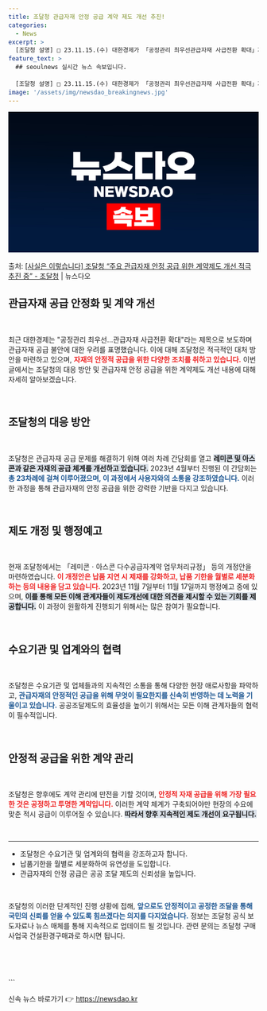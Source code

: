 ```yaml
---
title: 조달청 관급자재 안정 공급 계약 제도 개선 추진!
categories:
  - News
excerpt: >
  [조달청 설명] □ 23.11.15.(수) 대한경제가 「공정관리 최우선관급자재 사급전환 확대」제목으로 보도한…
feature_text: >
  ## seoulnews 실시간 뉴스 속보입니다.

  [조달청 설명] □ 23.11.15.(수) 대한경제가 「공정관리 최우선관급자재 사급전환 확대」제목으로 보도한…
image: '/assets/img/newsdao_breakingnews.jpg'
---
```


![뉴스다오 속보](/assets/img/newsdao_breakingnews.jpg)

<p>출처: <a href="https://newsdao.kr/2552" rel="dofollow">[사실은 이렇습니다] 조달청 “주요 관급자재 안정 공급 위한 계약제도 개선 적극 추진 중” - 조달청</a> | 뉴스다오</p>

<h2 data-ke-size="size26">관급자재 공급 안정화 및 계약 개선</h2>
<p data-ke-size="size16">&nbsp;</p>
<p data-ke-size="size16">최근 대한경제는 "공정관리 최우선…관급자재 사급전환 확대"라는 제목으로 보도하며 관급자재 공급 불안에 대한 우려를 표명했습니다. 이에 대해 조달청은 적극적인 대처 방안을 마련하고 있으며, <b><span style="color: #ee2323;">자재의 안정적 공급을 위한 다양한 조치를 취하고 있습니다.</span></b> 이번 글에서는 조달청의 대응 방안 및 관급자재 안정 공급을 위한 계약제도 개선 내용에 대해 자세히 알아보겠습니다.</p>
<p data-ke-size="size16">&nbsp;</p>

<h2 data-ke-size="size26">조달청의 대응 방안</h2>
<p data-ke-size="size16">&nbsp;</p>
<p data-ke-size="size16">조달청은 관급자재 공급 문제를 해결하기 위해 여러 차례 간담회를 열고 <b><span style="background-color: #21538527;">레미콘 및 아스콘과 같은 자재의 공급 체계를 개선하고 있습니다.</span></b> 2023년 4월부터 진행된 이 간담회는 <b><span style="color: #1a5490;">총 23차례에 걸쳐 이루어졌으며, 이 과정에서 사용자와의 소통을 강조하였습니다.</span></b> 이러한 과정을 통해 관급자재의 안정 공급을 위한 강력한 기반을 다지고 있습니다.</p>
<p data-ke-size="size16">&nbsp;</p>

<h2 data-ke-size="size26">제도 개정 및 행정예고</h2>
<p data-ke-size="size16">&nbsp;</p>
<p data-ke-size="size16">현재 조달청에서는 「레미콘ㆍ아스콘 다수공급자계약 업무처리규정」 등의 개정안을 마련하였습니다. <b><span style="color: #ee2323;">이 개정안은 납품 지연 시 제재를 강화하고, 납품 기한을 월별로 세분화하는 등의 내용을 담고 있습니다.</span></b> 2023년 11월 7일부터 11월 17일까지 행정예고 중에 있으며, <b><span style="background-color: #21538527;">이를 통해 모든 이해 관계자들이 제도개선에 대한 의견을 제시할 수 있는 기회를 제공합니다.</span></b> 이 과정이 원활하게 진행되기 위해서는 많은 참여가 필요합니다.</p>
<p data-ke-size="size16">&nbsp;</p>

<h2 data-ke-size="size26">수요기관 및 업계와의 협력</h2>
<p data-ke-size="size16">&nbsp;</p>
<p data-ke-size="size16">조달청은 수요기관 및 업체들과의 지속적인 소통을 통해 다양한 현장 애로사항을 파악하고, <b><span style="color: #1a5490;">관급자재의 안정적인 공급을 위해 무엇이 필요한지를 신속히 반영하는 데 노력을 기울이고 있습니다.</span></b> 공공조달제도의 효율성을 높이기 위해서는 모든 이해 관계자들의 협력이 필수적입니다.</p>
<p data-ke-size="size16">&nbsp;</p>

<h2 data-ke-size="size26">안정적 공급을 위한 계약 관리</h2>
<p data-ke-size="size16">&nbsp;</p>
<p data-ke-size="size16">조달청은 향후에도 계약 관리에 만전을 기할 것이며, <b><span style="color: #ee2323;">안정적 자재 공급을 위해 가장 필요한 것은 공정하고 투명한 계약입니다.</span></b> 이러한 계약 체계가 구축되어야만 현장의 수요에 맞춘 적시 공급이 이루어질 수 있습니다. <b><span style="background-color: #21538527;">따라서 향후 지속적인 제도 개선이 요구됩니다.</span></b></p>
<p data-ke-size="size16">&nbsp;</p>

<hr />

<ul>
    <li>조달청은 수요기관 및 업계와의 협력을 강조하고자 합니다.</li>
    <li>납품기한을 월별로 세분화하여 유연성을 도입합니다.</li>
    <li>관급자재의 안정 공급은 공공 조달 제도의 신뢰성을 높입니다.</li>
</ul>

<p data-ke-size="size16">&nbsp;</p>
<p data-ke-size="size16">조달청의 이러한 단계적인 진행 상황에 접해, <b><span style="color: #1a5490;">앞으로도 안정적이고 공정한 조달을 통해 국민의 신뢰를 얻을 수 있도록 힘쓰겠다는 의지를 다지었습니다.</span></b> 정보는 조달청 공식 보도자료나 뉴스 매체를 통해 지속적으로 업데이트 될 것입니다. 관련 문의는 조달청 구매사업국 건설환경구매과로 하시면 됩니다.</p>
<p data-ke-size="size16">&nbsp;</p>

<p data-ke-size="size16">&nbsp;</p>
``` 

신속 뉴스 바로가기 👉 <a href="https://newsdao.kr" rel="dofollow">https://newsdao.kr</a>


